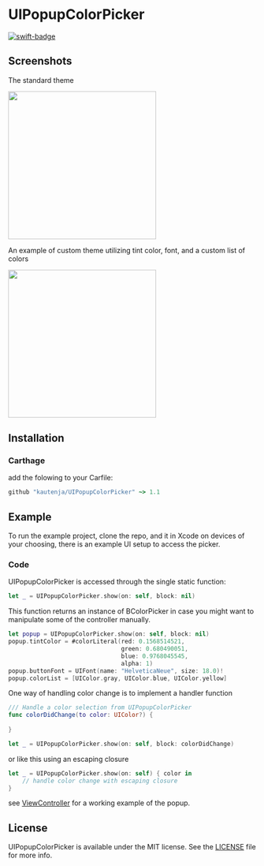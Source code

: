# UIPopupColorPicker

[![swift-badge][]][swift-link]

[swift-badge]: https://img.shields.io/badge/swift-4.0-orange.svg
[swift-link]: https://swift.org/

## Screenshots

The standard theme

<img src="https://user-images.githubusercontent.com/2184469/28428261-78c0d20a-6d3e-11e7-8bbb-538066ae9696.PNG" width = 300>

An example of custom theme utilizing tint color, font, and a custom list of colors

<img src="https://user-images.githubusercontent.com/2184469/28428266-7b990cae-6d3e-11e7-98b2-dddc01dc55d1.PNG" width = 300>

## Installation

### Carthage

add the folowing to your Carfile:

```ruby
github "kautenja/UIPopupColorPicker" ~> 1.1
```

## Example

To run the example project, clone the repo, and it in Xcode on devices of your choosing, there is an example UI
setup to access the picker.

### Code

UIPopupColorPicker is accessed through the single static function:

```swift
let _ = UIPopupColorPicker.show(on: self, block: nil)
```

This function returns an instance of BColorPicker in case you might want to
manipulate some of the controller manually.

```swift
let popup = UIPopupColorPicker.show(on: self, block: nil)
popup.tintColor = #colorLiteral(red: 0.1568514521, 
                                green: 0.680490051, 
                                blue: 0.9768045545, 
                                alpha: 1)
popup.buttonFont = UIFont(name: "HelveticaNeue", size: 18.0)!
popup.colorList = [UIColor.gray, UIColor.blue, UIColor.yellow]
```

One way of handling color change is to implement a handler function

```swift
/// Handle a color selection from UIPopupColorPicker
func colorDidChange(to color: UIColor?) {
    
}

let _ = UIPopupColorPicker.show(on: self, block: colorDidChange)
```

or like this using an escaping closure

```swift
let _ = UIPopupColorPicker.show(on: self) { color in
    // handle color change with escaping closure
}
```

see [ViewController](PopupColorPicker/ViewController.swift) for a working example of the popup.

## License

UIPopupColorPicker is available under the MIT license. See the [LICENSE](./LICENSE) file for more 
info.
